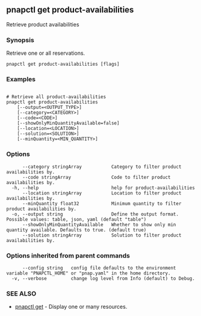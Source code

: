 ## pnapctl get product-availabilities

Retrieve product availabilities

### Synopsis

Retrieve one or all reservations.

```
pnapctl get product-availabilities [flags]
```

### Examples

```

# Retrieve all product-availabilities
pnapctl get product-availabilities 
	[--output=<OUTPUT_TYPE>] 
	[--category=<CATEGORY>] 
	[--code=<CODE>] 
	[--showOnlyMinQuantityAvailable=false] 
	[--location=<LOCATION>] 
	[--solution=<SOLUTION>] 
	[--minQuantity=<MIN_QUANTITY>]
```

### Options

```
      --category stringArray           Category to filter product availabilities by.
      --code stringArray               Code to filter product availabilities by.
  -h, --help                           help for product-availabilities
      --location stringArray           Location to filter product availabilities by.
      --minQuantity float32            Minimum quantity to filter product availabilities by.
  -o, --output string                  Define the output format. Possible values: table, json, yaml (default "table")
      --showOnlyMinQuantityAvailable   Whether to show only min quantity available. Defaults to true. (default true)
      --solution stringArray           Solution to filter product availabilities by.
```

### Options inherited from parent commands

```
      --config string   config file defaults to the environment variable "PNAPCTL_HOME" or "pnap.yaml" in the home directory.
  -v, --verbose         change log level from Info (default) to Debug.
```

### SEE ALSO

* [pnapctl get](pnapctl_get.md)	 - Display one or many resources.

